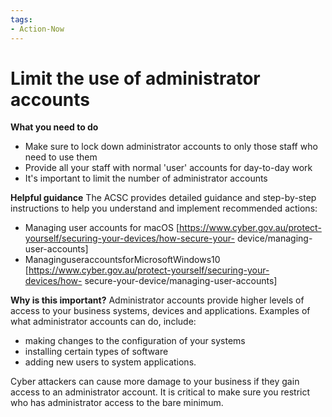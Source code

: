 ```yaml
---
tags:
- Action-Now 
---
```


# Limit the use of administrator accounts

**What you need to do**
- Make sure to lock down administrator accounts to only those staff who need to use them 
- Provide all your staff with normal 'user' accounts for day-to-day work  
- It's important to limit the number of administrator accounts

**Helpful guidance**
The ACSC provides detailed guidance and step-by-step instructions to help you understand and implement recommended actions:

- Managing user accounts for macOS [https://www.cyber.gov.au/protect-yourself/securing-your-devices/how-secure-your- device/managing-user-accounts]
- ManaginguseraccountsforMicrosoftWindows10 [https://www.cyber.gov.au/protect-yourself/securing-your-devices/how- secure-your-device/managing-user-accounts]

**Why is this important?**
Administrator accounts provide higher levels of access to your business systems, devices and applications. Examples of what administrator accounts can do, include:

- making changes to the configuration of your systems 
- installing certain types of software  
- adding new users to system applications.

Cyber attackers can cause more damage to your business if they gain access to an administrator account. It is critical to make sure you restrict who has administrator access to the bare minimum.